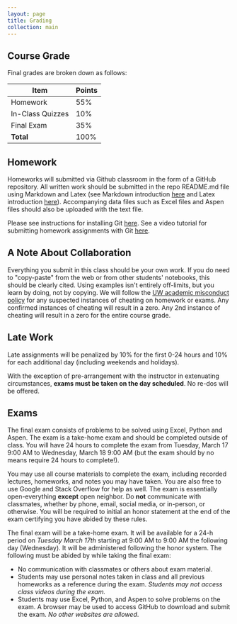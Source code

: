 ```yaml
---
layout: page
title: Grading
collection: main
---
```


## Course Grade

Final grades are broken down as follows:

| **Item**           | **Points**    |
| ------------------ | ------------- |
| Homework           | 55%           |
| In-Class Quizzes   | 10%           |
| Final Exam         | 35%           |
| **Total**          | 100%          |

## Homework

Homeworks will submitted via Github classroom in the form of a GitHub repository. All written work should be submitted in the repo README.md file using Markdown and Latex (see Markdown introduction [here](https://www.markdownguide.org/basic-syntax/) and Latex introduction [here](https://www.overleaf.com/learn/latex/Mathematical_expressions)). Accompanying data files such as Excel files and Aspen files should also be uploaded with the text file.

Please see instructions for installing Git [here](https://uwescience.github.io/2019-10-01-uw/). See a video tutorial for submitting homework assignments with Git [here](https://uw.hosted.panopto.com/Panopto/Pages/Viewer.aspx?id=847f11be-1154-4c41-9d10-aaff0122ebd7).

## A Note About Collaboration

Everything you submit in this class should be your own work. If you do need to "copy-paste" from the web or from other students' notebooks, this should be clearly cited. Using examples isn't entirely off-limits, but you learn by doing, not by copying. We will follow the [UW academic misconduct policy](https://www.washington.edu/cssc/facultystaff/academic-misconduct/) for any suspected instances of cheating on homework or exams. Any confirmed instances of cheating will result in a zero. Any 2nd instance of cheating will result in a zero for the entire course grade.

## Late Work

Late assignments will be penalized by 10% for the first 0-24 hours and 10% for each additional day (including weekends and holidays).

With the exception of pre-arrangement with the instructor in extenuating circumstances, **exams must be taken on the day scheduled**. No re-dos will be offered.

## Exams

The final exam consists of problems to be solved using Excel, Python and Aspen. The exam is a take-home exam and should be completed outside of class. You will have 24 hours to complete the exam from Tuesday, March 17 9:00 AM to Wednesday, March 18 9:00 AM (but the exam should by no means require 24 hours to complete!).

You may use all course materials to complete the exam, including recorded lectures, homeworks, and notes you may have taken. You are also free to use Google and Stack Overflow for help as well. The exam is essentially open-everything **except** open neighbor. Do **not** communicate with classmates, whether by phone, email, social media, or in-person, or otherwise. You will be required to initial an honor statement at the end of the exam certifying you have abided by these rules.


The final exam will be a take-home exam. It will be available for a 24-h period on *Tuesday March 17th* starting at 9:00 AM to 9:00 AM the following day (Wednesday). It will be administered following the honor system. The following must be abided by while taking the final exam:

* No communication with classmates or others about exam material.
* Students may use personal notes taken in class and all previous homeworks as a reference during the exam. *Students may not access class videos during the exam.*
* Students may use Excel, Python, and Aspen to solve problems on the exam. A browser may be used to access GitHub to download and submit the exam. *No other websites are allowed*.
